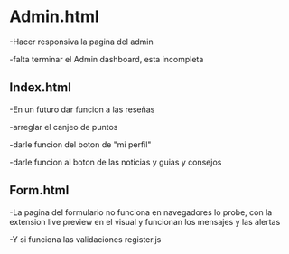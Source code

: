 #  Admin.html

-Hacer responsiva la pagina del admin 

-falta terminar el Admin dashboard, esta incompleta

## Index.html
-En un futuro dar funcion a las reseñas

-arreglar el canjeo de puntos

-darle funcion del boton de "mi perfil"

-darle funcion al boton de las noticias y guias y consejos

## Form.html
-La pagina del formulario no funciona en navegadores lo probe,
con la extension live preview en el visual y funcionan los mensajes y las alertas 

-Y si funciona las validaciones register.js 